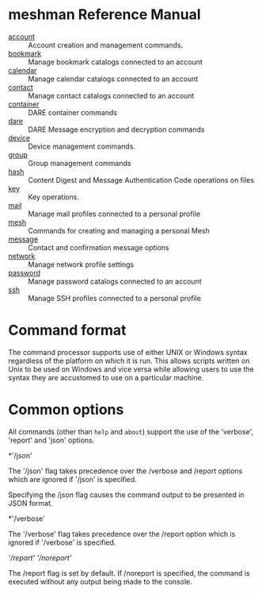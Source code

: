 # meshman Reference Manual

<dl>
<dt><a href="account.html">account</a>
<dd>Account creation and management commands.
<dt><a href="bookmark.html">bookmark</a>
<dd>Manage bookmark catalogs connected to an account
<dt><a href="calendar.html">calendar</a>
<dd>Manage calendar catalogs connected to an account
<dt><a href="contact.html">contact</a>
<dd>Manage contact catalogs connected to an account
<dt><a href="container.html">container</a>
<dd>DARE container commands
<dt><a href="dare.html">dare</a>
<dd>DARE Message encryption and decryption commands
<dt><a href="device.html">device</a>
<dd>Device management commands.
<dt><a href="group.html">group</a>
<dd>Group management commands
<dt><a href="hash.html">hash</a>
<dd>Content Digest and Message Authentication Code operations on files
<dt><a href="key.html">key</a>
<dd>Key operations.
<dt><a href="mail.html">mail</a>
<dd>Manage mail profiles connected to a personal profile
<dt><a href="mesh.html">mesh</a>
<dd>Commands for creating and managing a personal Mesh
<dt><a href="message.html">message</a>
<dd>Contact and confirmation message options
<dt><a href="network.html">network</a>
<dd>Manage network profile settings
<dt><a href="password.html">password</a>
<dd>Manage password catalogs connected to an account
<dt><a href="ssh.html">ssh</a>
<dd>Manage SSH profiles connected to a personal profile
</dl>

# Command format

The command processor supports use of either UNIX or Windows syntax regardless
of the platform on which it is run. This allows scripts written on Unix to be
used on Windows and vice versa while allowing users to use the syntax they are 
accustomed to use on a particular machine.


# Common options

All commands (other than `help` and `about`) support the use of the 'verbose', 
'report' and 'json' options.

*'/json' 

The '/json' flag takes precedence over the /verbose and /report options which
are ignored if '/json' is specified.

Specifying the /json flag causes the command output to be presented in JSON
format.

*'/verbose' 

The '/verbose' flag takes precedence over the /report option which is ignored if
'/verbose' is specified.

*'/report' '/noreport'* 

The /report flag is set by default. If /noreport is specified, the command is
executed without any output being made to the console.

